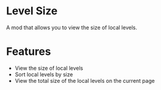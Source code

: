 # Level Size
A mod that allows you to view the size of local levels.

# Features
- View the size of local levels
- Sort local levels by size
- View the total size of the local levels on the current page